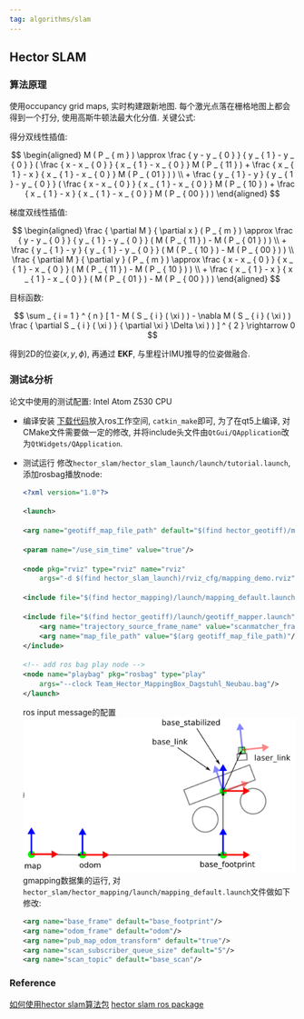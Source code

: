 ```yaml
---
tag: algorithms/slam
---
```

## Hector SLAM
### 算法原理
使用occupancy grid maps, 实时构建跟新地图. 每个激光点落在栅格地图上都会得到一个打分, 使用高斯牛顿法最大化分值.
关键公式:

得分双线性插值:

$$
\begin{aligned}
M ( P _ { m } ) \approx \frac { y - y _ { 0 } } { y _ { 1 } - y _ { 0 } } ( \frac { x - x _ { 0 } } { x _ { 1 } - x _ { 0 } } M ( P _ { 11 } ) + \frac { x _ { 1 } - x } { x _ { 1 } - x _ { 0 } } M ( P _ { 01 } ) ) \\ + \frac { y _ { 1 } - y } { y _ { 1 } - y _ { 0 } } ( \frac { x - x _ { 0 } } { x _ { 1 } - x _ { 0 } } M ( P _ { 10 } ) + \frac { x _ { 1 } - x } { x _ { 1 } - x _ { 0 } } M ( P _ { 00 } ) )
\end{aligned}
$$

梯度双线性插值:

$$
\begin{aligned}
\frac { \partial M } { \partial x } ( P _ { m } ) \approx \frac { y - y _ { 0 } } { y _ { 1 } - y _ { 0 } } ( M ( P _ { 11 } ) - M ( P _ { 01 } ) ) \\ + \frac { y _ { 1 } - y } { y _ { 1 } - y _ { 0 } } ( M ( P _ { 10 } ) - M ( P _ { 00 } ) ) \\ \frac { \partial M } { \partial y } ( P _ { m } ) \approx \frac { x - x _ { 0 } } { x _ { 1 } - x _ { 0 } } ( M ( P _ { 11 } ) - M ( P _ { 10 } ) ) \\ + \frac { x _ { 1 } - x } { x _ { 1 } - x _ { 0 } } ( M ( P _ { 01 } ) - M ( P _ { 00 } ) )
\end{aligned}
$$

目标函数:

$$
\sum _ { i = 1 } ^ { n } [ 1 - M ( S _ { i } ( \xi ) ) - \nabla M ( S _ { i } ( \xi ) ) \frac { \partial S _ { i } ( \xi ) } { \partial \xi } \Delta \xi ) ) ] ^ { 2 } \rightarrow 0
$$

得到2D的位姿$(x, y, \phi)$, 再通过 __EKF__, 与里程计IMU推导的位姿做融合.

### 测试&分析
论文中使用的测试配置: Intel Atom Z530 CPU

* 编译安装
[下载代码](https://github.com/tu-darmstadt-ros-pkg/hector_slam)放入ros工作空间, `catkin_make`即可, 为了在qt5上编译, 对CMake文件需要做一定的修改, 并将include头文件由`QtGui/QApplication`改为`QtWidgets/QApplication`.

* 测试运行
修改`hector_slam/hector_slam_launch/launch/tutorial.launch`, 添加rosbag播放node:
    ```xml
    <?xml version="1.0"?>

    <launch>

    <arg name="geotiff_map_file_path" default="$(find hector_geotiff)/maps"/>

    <param name="/use_sim_time" value="true"/>

    <node pkg="rviz" type="rviz" name="rviz"
        args="-d $(find hector_slam_launch)/rviz_cfg/mapping_demo.rviz"/>

    <include file="$(find hector_mapping)/launch/mapping_default.launch"/>

    <include file="$(find hector_geotiff)/launch/geotiff_mapper.launch">
        <arg name="trajectory_source_frame_name" value="scanmatcher_frame"/>
        <arg name="map_file_path" value="$(arg geotiff_map_file_path)"/>
    </include>

    <!-- add ros bag play node -->
    <node name="playbag" pkg="rosbag" type="play" 
        args="--clock Team_Hector_MappingBox_Dagstuhl_Neubau.bag"/>
    </launch>
    ```

    ros input message的配置
    ![ros_common_tf](rc/ros_common_tf.png)
    gmapping数据集的运行, 对`hector_slam/hector_mapping/launch/mapping_default.launch`文件做如下修改:
    ```xml
    <arg name="base_frame" default="base_footprint"/>
    <arg name="odom_frame" default="odom"/>
    <arg name="pub_map_odom_transform" default="true"/>
    <arg name="scan_subscriber_queue_size" default="5"/>
    <arg name="scan_topic" default="base_scan"/>
    ```

### Reference
[如何使用hector slam算法包](https://www.jianshu.com/p/8a21b688c30c)
[hector slam ros package](https://code.google.com/archive/p/tu-darmstadt-ros-pkg/downloads)